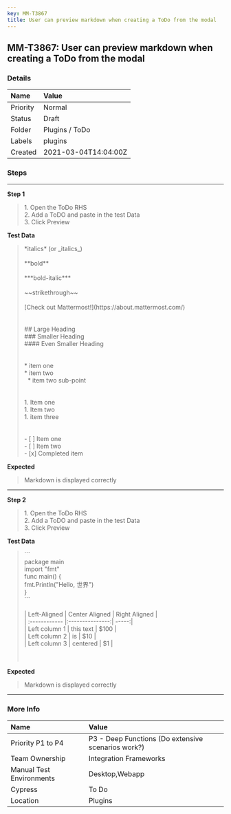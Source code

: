 ```yaml
---
key: MM-T3867
title: User can preview markdown when creating a ToDo from the modal
---
```


## MM-T3867: User can preview markdown when creating a ToDo from the modal

### Details

| Name     | Value                |
| :------- | :------------------- |
| Priority | Normal               |
| Status   | Draft                |
| Folder   | Plugins / ToDo       |
| Labels   | plugins              |
| Created  | 2021-03-04T14:04:00Z |

### Steps

<hr/>

**Step 1**

> <article>1. Open the ToDo RHS<br>2. Add a ToDO and paste in the test Data <br>3. Click Preview</article>

**Test Data**

> <article>*italics* (or _italics_)&nbsp;<br><br>**bold**<br><br>***bold-italic***<br><br>~~strikethrough~~<br><br>[Check&nbsp;out&nbsp;Mattermost!](https://about.mattermost.com/)<br><br><br>## Large Heading<br>### Smaller Heading<br>#### Even Smaller Heading<br><br><br>* item one<br>* item two<br>&nbsp;&nbsp;* item two sub-point<br><br><br>1. Item one<br>1. Item two<br>1. item three<br><br><br>- [ ] Item one<br>- [ ] Item two<br>- [x] Completed item</article>

**Expected**

> <article>Markdown is displayed correctly</article>

<hr/>

**Step 2**

> <article>1. Open the ToDo RHS<br>2. Add a ToDO and paste in the test Data <br>3. Click Preview</article>

**Test Data**

> <article>```<br>package main<br>import "fmt"<br>func main() {<br>fmt.Println("Hello, 世界")<br>}<br>```<br><br>| Left-Aligned | Center Aligned | Right Aligned |<br>| :------------ |:---------------:| -----:|<br>| Left column 1 | this text | $100 |<br>| Left column 2 | is | $10 |<br>| Left column 3 | centered | $1 |<br><br><br></article>

**Expected**

> <article>Markdown is displayed correctly</article>

<hr/>

### More Info

| Name                     | Value                                              |
| :----------------------- | :------------------------------------------------- |
| Priority P1 to P4        | P3 - Deep Functions (Do extensive scenarios work?) |
| Team Ownership           | Integration Frameworks                             |
| Manual Test Environments | Desktop,Webapp                                     |
| Cypress                  | To Do                                              |
| Location                 | Plugins                                            |
